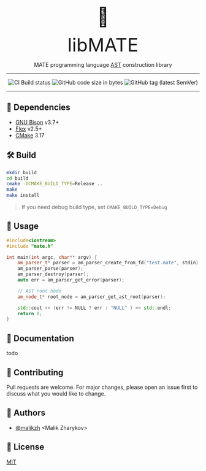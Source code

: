 <div align="center">

<font size="48">🤖</font>

<font size="48">libMATE</font>


<p style="text-align: center;">
    MATE programming language <a href="https://en.wikipedia.org/wiki/Abstract_syntax_tree">AST</a> construction library
</p>


---

<p>
    <img src="https://github.com/empla/libmate/actions/workflows/cmake.yml/badge.svg" alt="CI Build status">
    <img alt="GitHub code size in bytes" src="https://img.shields.io/github/languages/code-size/empla/libmate?style=plastic">
    <img alt="GitHub tag (latest SemVer)" src="https://img.shields.io/github/v/tag/empla/libmate?label=version">
</p>

---

</div>

## 🧩 Dependencies

- [GNU Bison](https://www.gnu.org/software/bison/) v3.7+
- [Flex](https://github.com/westes/flex) v2.5+
- [CMake](https://cmake.org/) 3.17

## 🛠 Build

```bash
mkdir build
cd build
cmake -DCMAKE_BUILD_TYPE=Release ..
make
make install
```

> If you need debug build type, set 
> `CMAKE_BUILD_TYPE=Debug`

## 📌 Usage

```c++
#include<iostream>
#include "mate.h"

int main(int argc, char** argv) {
    am_parser_t* parser = am_parser_create_from_fd("test.mate", stdin);
    am_parser_parse(parser);
    am_parser_destroy(parser);
    auto err = am_parser_get_error(parser);

    // AST root node
    am_node_t* root_node = am_parser_get_ast_root(parser);

    std::cout << (err != NULL ? err : "NULL" ) << std::endl;
    return 0;
}
```

## 📖 Documentation

todo

## 🤝 Contributing

Pull requests are welcome. For major changes, please open an issue first to discuss what you would like to change.

## 📝 Authors

- [@malikzh](https://github.com/malikzh) &lt;Malik Zharykov&gt;

## 📄 License

[MIT](./LICENSE)
